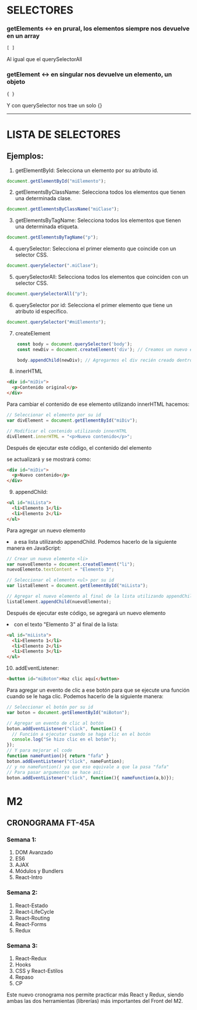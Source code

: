 # SELECTORES

### getElements <-> en prural, los elementos siempre nos devuelve en un array
```js
[ ]
```
Al igual que el querySelectorAll

### getElement <-> en singular nos devuelve un elemento, un objeto
```js
{ }
```
Y con querySelector nos trae un solo {}


---

# LISTA DE SELECTORES 
## Ejemplos:

1. getElementById: Selecciona un elemento por su atributo id.
```javascript
document.getElementById("miElemento");
```
2. getElementsByClassName: Selecciona todos los elementos que tienen una determinada clase.
```javascript
document.getElementsByClassName("miClase");
```
3. getElementsByTagName: Selecciona todos los elementos que tienen una determinada etiqueta.
```javascript
document.getElementsByTagName("p");
```
4. querySelector: Selecciona el primer elemento que coincide con un selector CSS.
```javascript
document.querySelector(".miClase");
```
5. querySelectorAll: Selecciona todos los elementos que coinciden con un selector CSS.
```javascript
document.querySelectorAll("p");
```
6. querySelector por id: Selecciona el primer elemento que tiene un atributo id específico.
```javascript
document.querySelector("#miElemento");
```

7. createElement
```javascript
    const body = document.querySelector('body');
    const newDiv = document.createElement('div'); // Creamos un nuevo elemento div

    body.appendChild(newDiv); // Agregarmos el div recién creado dentro del body de la paǵina

```

8. innerHTML

```html
<div id="miDiv">
  <p>Contenido original</p>
</div>
```
Para cambiar el contenido de ese elemento utilizando innerHTML hacemos:

```javascript
// Seleccionar el elemento por su id
var divElement = document.getElementById("miDiv");

// Modificar el contenido utilizando innerHTML
divElement.innerHTML = "<p>Nuevo contenido</p>";
```
Después de ejecutar este código, el contenido del elemento <div> se actualizará y se mostrará como:

```html
<div id="miDiv">
  <p>Nuevo contenido</p>
</div>
```
9. appendChild:

```html
<ul id="miLista">
  <li>Elemento 1</li>
  <li>Elemento 2</li>
</ul>
```
Para agregar un nuevo elemento <li> a esa lista utilizando appendChild. Podemos hacerlo de la siguiente manera en JavaScript:

```js
// Crear un nuevo elemento <li>
var nuevoElemento = document.createElement("li");
nuevoElemento.textContent = "Elemento 3";

// Seleccionar el elemento <ul> por su id
var listaElement = document.getElementById("miLista");

// Agregar el nuevo elemento al final de la lista utilizando appendChild
listaElement.appendChild(nuevoElemento);
```
Después de ejecutar este código, se agregará un nuevo elemento <li> con el texto "Elemento 3" al final de la lista:

```html
<ul id="miLista">
  <li>Elemento 1</li>
  <li>Elemento 2</li>
  <li>Elemento 3</li>
</ul>
```

10. addEventListener:

```html
<button id="miBoton">Haz clic aquí</button>
```
Para agregar un evento de clic a ese botón para que se ejecute una función cuando se le haga clic. Podemos hacerlo de la siguiente manera:

```js
// Seleccionar el botón por su id
var boton = document.getElementById("miBoton");

// Agregar un evento de clic al botón
boton.addEventListener("click", function() {
  // Función a ejecutar cuando se haga clic en el botón
  console.log("Se hizo clic en el botón");
});
// Y para mejorar el code
function nameFuntion(){ return "fafa" }
boton.addEventListener("click", nameFuntion);
// y no nameFuntion() ya que eso equivale a que la pasa "fafa"
// Para pasar argumentos se hace así:
boton.addEventListener("click", function(){ nameFunction(a,b)});

```




# M2
## CRONOGRAMA FT-45A
### Semana 1:
1. DOM Avanzado
2. ES6
3. AJAX
4. Módulos y Bundlers
5. React-Intro
### Semana 2:
1. React-Estado
2. React-LifeCycle
3. React-Routing
4. React-Forms
5. Redux
### Semana 3:
1. React-Redux
2. Hooks
3. CSS y React-Estilos
4. Repaso
5. CP

Este nuevo cronograma nos permite practicar más React y Redux, siendo ambas las dos herramientas (librerías) más importantes del Front del M2.
